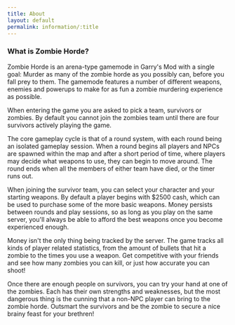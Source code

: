 ```yaml
---
title: About
layout: default
permalink: information/:title
---
```


<h3>What is Zombie Horde?</h3>
<p>Zombie Horde is an arena-type gamemode in Garry's Mod with a single goal: Murder as many of the zombie horde as you possibly can, before you fall prey to them.
The gamemode features a number of different weapons, enemies and powerups to make for as fun a zombie murdering experience as possible.</p>
<p>When entering the game you are asked to pick a team, survivors or zombies. By default you cannot join the zombies team until there are four survivors actively playing the game.</p>
<p>The core gameplay cycle is that of a round system, with each round being an isolated gameplay session. When a round begins all players and NPCs are spawned within the map and after a short period of time, where players may decide what weapons to use, they can begin to move around. The round ends when all the members of either team have died, or the timer runs out.</p>
<p>When joining the survivor team, you can select your character and your starting weapons. By default a player begins with $2500 cash, which can be used to purchase some of the more basic weapons. Money persists between rounds and play sessions, so as long as you play on the same server, you'll always be able to afford the best weapons once you become experienced enough.</p>
<p>Money isn't the only thing being tracked by the server. The game tracks all kinds of player related statistics, from the amount of bullets that hit a zombie to the times you use a weapon. Get competitive with your friends and see how many zombies you can kill, or just how accurate you can shoot!</p>
<p>Once there are enough people on survivors, you can try your hand at one of the zombies. Each has their own strengths and weaknesses, but the most dangerous thing is the cunning that a non-NPC player can bring to the zombie horde. Outsmart the survivors and be the zombie to secure a nice brainy feast for your brethren!</p>
